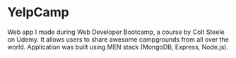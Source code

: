 # YelpCamp
Web app I made during Web Developer Bootcamp, a course by Colt Steele on Udemy.
It allows users to share awesome campgrounds from all over the world.
Application was built using MEN stack (MongoDB, Express, Node.js).
